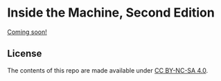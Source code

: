 # Inside the Machine, Second Edition

[Coming soon!](http://collectiveidea.com/blog/archives/2015/09/15/inside-the-machine-v20-coming-soon-with-more-arm/)

## License
The contents of this repo are made available under [CC BY-NC-SA 4.0](https://creativecommons.org/licenses/by-nc-sa/4.0/).
